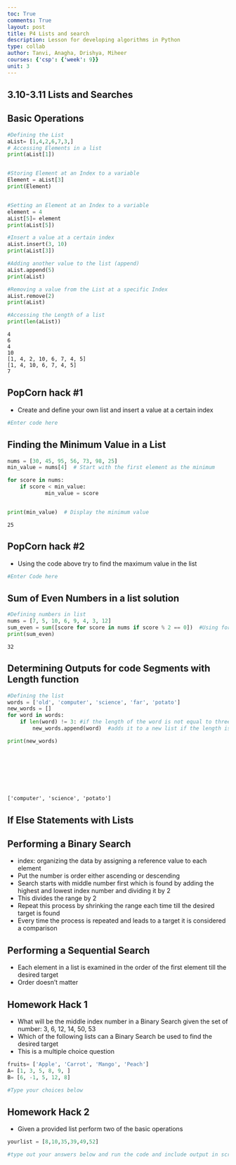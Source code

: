 ```yaml
---
toc: True
comments: True
layout: post
title: P4 Lists and search
description: Lesson for developing algorithms in Python
type: collab
author: Tanvi, Anagha, Drishya, Miheer
courses: {'csp': {'week': 9}}
unit: 3
---
```


## 3.10-3.11 Lists and Searches

## Basic Operations


```python
#Defining the List
aList= [1,4,2,6,7,3,]
# Accessing Elements in a list
print(aList[1])


#Storing Element at an Index to a variable
Element = aList[3]
print(Element)


#Setting an Element at an Index to a variable
element = 4
aList[5]= element
print(aList[5])

#Insert a value at a certain index
aList.insert(3, 10)
print(aList[3])

#Adding another value to the list (append)
aList.append(5)
print(aList)

#Removing a value from the List at a specific Index
aList.remove(2)
print(aList)

#Accessing the Length of a list
print(len(aList))


```

    4
    6
    4
    10
    [1, 4, 2, 10, 6, 7, 4, 5]
    [1, 4, 10, 6, 7, 4, 5]
    7


## PopCorn hack #1

- Create and define your own list and insert a value at a certain index


```python
#Enter code here
```

## Finding the Minimum Value in a List



```python
nums = [30, 45, 95, 56, 73, 98, 25]
min_value = nums[4]  # Start with the first element as the minimum

for score in nums:
    if score < min_value:
            min_value = score


print(min_value)  # Display the minimum value

```

    25


## PopCorn hack #2

- Using the code above try to find the maximum value in the list


```python
#Enter Code here
```

## Sum of Even Numbers in a list solution



```python
#Defining numbers in list
nums = [7, 5, 10, 6, 9, 4, 3, 12]
sum_even = sum([score for score in nums if score % 2 == 0])  #Using for loop to work through each number in the list and using mod to interpret if any numbers have a remainder of 0
print(sum_even)
```

    32


## Determining Outputs for code Segments with Length function



```python
#Defining the list
words = ['old', 'computer', 'science', 'far', 'potato']
new_words = []
for word in words:
    if len(word) != 3: #if the length of the word is not equal to three
        new_words.append(word)  #adds it to a new list if the length is not equal to three

print(new_words)



    
    
    
     


```

    ['computer', 'science', 'potato']


## If Else Statements with Lists


## Performing a Binary Search
- index: organizing the data by assigning a reference value to each element
- Put the number is order either ascending or descending
- Search starts with middle number first which is found by adding the highest and lowest index number and dividing it by 2
- This divides the range by 2
- Repeat this process by shrinking the range each time till the desired target is found
- Every time the process is repeated and leads to a target it is considered a comparison



## Performing a Sequential Search
- Each element in a list is examined in the order of the first element till the desired target
- Order doesn’t matter

## Homework Hack 1
- What will be the middle index number in a Binary Search given the set of number: 3, 6, 12, 14, 50, 53
- Which of the following lists can a Binary Search be used to find the desired target
- This is a multiple choice question


```python
fruits= ['Apple', 'Carrot', 'Mango', 'Peach']
A= [1, 3, 5, 8, 9, ]
B= [6, -1, 5, 12, 8]

#Type your choices below


```

## Homework Hack 2
- Given a provided list perform two of the basic operations


```python
yourlist = [8,10,35,39,49,52]

#type out your answers below and run the code and include output in screenshot
```

